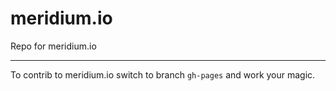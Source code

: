 # meridium.io
Repo for meridium.io

----

To contrib to meridium.io switch to branch `gh-pages` and work your magic.
